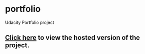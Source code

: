 # portfolio
Udacity Portfolio project

## [Click here](https://github.com/d-robert-buckley3/portfolio/index.html) to view the hosted version of the project.
